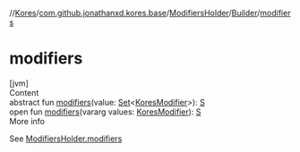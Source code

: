 //[Kores](../../../index.md)/[com.github.jonathanxd.kores.base](../../index.md)/[ModifiersHolder](../index.md)/[Builder](index.md)/[modifiers](modifiers.md)



# modifiers  
[jvm]  
Content  
abstract fun [modifiers](modifiers.md)(value: [Set](https://kotlinlang.org/api/latest/jvm/stdlib/kotlin.collections/-set/index.html)<[KoresModifier](../../-kores-modifier/index.md)>): [S](index.md)  
open fun [modifiers](modifiers.md)(vararg values: [KoresModifier](../../-kores-modifier/index.md)): [S](index.md)  
More info  


See [ModifiersHolder.modifiers](../modifiers.md)

  




